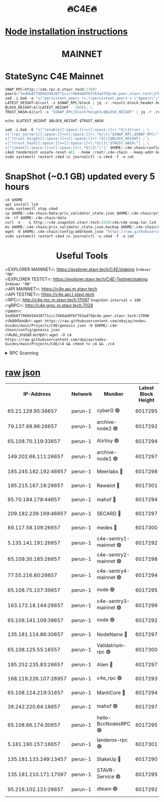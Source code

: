 <h1 align="center"> 🔥C4E🔥</h1>

[Node installation instructions](https://github.com/obajay/nodes-Guides/tree/main/Projects/C4E)
=

<h1 align="center"> MAINNET</h1>

# StateSync C4E Mainnet
```python
SNAP_RPC=http://c4e.rpc.m.stavr.tech:17097
peers="5ed0b8f7989d34438f71ccc74b0ab0fbf763a475@c4e.peer.stavr.tech:17096"
sed -i.bak -e "s/^persistent_peers *=.*/persistent_peers = \"$peers\"/" $HOME/.c4e-chain/config/config.toml
LATEST_HEIGHT=$(curl -s $SNAP_RPC/block | jq -r .result.block.header.height); \
BLOCK_HEIGHT=$((LATEST_HEIGHT - 100)); \
TRUST_HASH=$(curl -s "$SNAP_RPC/block?height=$BLOCK_HEIGHT" | jq -r .result.block_id.hash)

echo $LATEST_HEIGHT $BLOCK_HEIGHT $TRUST_HASH

sed -i.bak -E "s|^(enable[[:space:]]+=[[:space:]]+).*$|\1true| ; \
s|^(rpc_servers[[:space:]]+=[[:space:]]+).*$|\1\"$SNAP_RPC,$SNAP_RPC\"| ; \
s|^(trust_height[[:space:]]+=[[:space:]]+).*$|\1$BLOCK_HEIGHT| ; \
s|^(trust_hash[[:space:]]+=[[:space:]]+).*$|\1\"$TRUST_HASH\"| ; \
s|^(seeds[[:space:]]+=[[:space:]]+).*$|\1\"\"|" $HOME/.c4e-chain/config/config.toml
c4ed tendermint unsafe-reset-all --home /root/.c4e-chain --keep-addr-book
sudo systemctl restart c4ed && journalctl -u c4ed -f -o cat
```
# SnapShot (~0.1 GB) updated every 5 hours
```python
cd $HOME
apt install lz4
sudo systemctl stop c4ed
cp $HOME/.c4e-chain/data/priv_validator_state.json $HOME/.c4e-chain/priv_validator_state.json.backup
rm -rf $HOME/.c4e-chain/data
curl -o - -L http://c4e.snapshot.stavr.tech:1018/c4e/c4e-snap.tar.lz4 | lz4 -c -d - | tar -x -C $HOME/.c4e-chain --strip-components 2
mv $HOME/.c4e-chain/priv_validator_state.json.backup $HOME/.c4e-chain/data/priv_validator_state.json
wget -O $HOME/.c4e-chain/config/addrbook.json "https://raw.githubusercontent.com/obajay/nodes-Guides/main/Projects/C4E/addrbook.json"
sudo systemctl restart c4ed && journalctl -u c4ed -f -o cat
```
 <h1 align="center"> Useful Tools</h1>

🔥EXPLORER MAINNET🔥:  https://explorer.stavr.tech/C4E/staking            `Indexer "ON"` \
🔥EXPLORER TESTET🔥:   https://explorer.stavr.tech/C4E-Testnet/staking     `Indexer "ON"` \
🔥API MAINNET🔥:       https://c4e.api.m.stavr.tech \
🔥API TESTNET🔥:       https://c4e.api.t.stavr.tech \
🔥RPC🔥:               http://c4e.rpc.m.stavr.tech:17097                  `Snapshot-interval = 100` \
🔥gRPC🔥:              http://c4e.grpc.m.stavr.tech:7029 \
🔥peer🔥:              `5ed0b8f7989d34438f71ccc74b0ab0fbf763a475@c4e.peer.stavr.tech:17096` \
🔥Addrbook🔥:    ```wget https://raw.githubusercontent.com/obajay/nodes-Guides/main/Projects/C4E/genesis.json -O $HOME/.c4e-chain/config/genesis.json``` \
🔥Auto_install script🔥: ```wget -O c4 https://raw.githubusercontent.com/obajay/nodes-Guides/main/Projects/C4E/c4 && chmod +x c4 && ./c4```





<details>
<summary>RPC Scanning</summary>

<h2 align="center"> We scan nodes in real time every 4 hours. And we provide the final result of RPC endpoints.
We cannot influence the operation of these nodes in any way. </h2>


```python
If Voting Power is higher than 0 --> then the Node is a validator of the network and may be subject to attack and be a potential threat to the chain.
```
```python
We marked such validators with a red symbol
```

</details>

[raw json](https://rpc-check.c4e.stavr.tech/c4e/rpc-c4e-result.json)
=



<table><tr><th>IP-Address</th><th>Network</th><th>Moniker</th><th>Latest Block Height</th><th>Earliest Block Height</th><th>Catching Up</th><th>Voting Power</th><th>Scan Time</th></tr><tr><td>65.21.129.95:36657</td><td>perun-1</td><td>cyberG 🟢</td><td>6017295</td><td>0</td><td>False</td><td>0</td><td>2023-11-25T22:59:23.575368016UTC</td></tr><tr><td>79.137.68.96:26657</td><td>perun-1</td><td>archive-node2 🟢</td><td>6017292</td><td>1</td><td>False</td><td>0</td><td>2023-11-25T22:59:06.909936332UTC</td></tr><tr><td>65.108.70.119:33657</td><td>perun-1</td><td>AlxVoy 🟢</td><td>6017294</td><td>1</td><td>False</td><td>0</td><td>2023-11-25T22:59:23.235610154UTC</td></tr><tr><td>149.202.66.111:26657</td><td>perun-1</td><td>archive-node1 🟢</td><td>6017297</td><td>1</td><td>False</td><td>0</td><td>2023-11-25T22:59:39.783582083UTC</td></tr><tr><td>185.245.182.192:46657</td><td>perun-1</td><td>Meerlabs 🔴</td><td>6017298</td><td>1051501</td><td>False</td><td>493550</td><td>2023-11-25T22:59:45.304544081UTC</td></tr><tr><td>185.215.167.18:26657</td><td>perun-1</td><td>Rawalot 🔴</td><td>6017301</td><td>1090501</td><td>False</td><td>579034</td><td>2023-11-25T22:59:59.584275781UTC</td></tr><tr><td>95.70.184.178:44657</td><td>perun-1</td><td>mahof 🔴</td><td>6017294</td><td>2342001</td><td>False</td><td>1357006</td><td>2023-11-25T22:59:22.543859121UTC</td></tr><tr><td>209.182.239.169:46657</td><td>perun-1</td><td>SECARD 🔴</td><td>6017297</td><td>2616101</td><td>False</td><td>675729</td><td>2023-11-25T22:59:37.146409382UTC</td></tr><tr><td>89.117.58.109:26657</td><td>perun-1</td><td>medes 🔴</td><td>6017300</td><td>2826001</td><td>False</td><td>471345</td><td>2023-11-25T22:59:54.463134706UTC</td></tr><tr><td>5.135.141.191:26657</td><td>perun-1</td><td>c4e-sentry1-mainnet 🟢</td><td>6017292</td><td>4267001</td><td>False</td><td>0</td><td>2023-11-25T22:59:06.226681636UTC</td></tr><tr><td>65.109.30.185:26657</td><td>perun-1</td><td>c4e-sentry2-mainnet 🟢</td><td>6017298</td><td>5186001</td><td>False</td><td>0</td><td>2023-11-25T22:59:44.947136305UTC</td></tr><tr><td>77.55.216.80:26657</td><td>perun-1</td><td>c4e-sentry4-mainnet 🟢</td><td>6017294</td><td>5187001</td><td>False</td><td>0</td><td>2023-11-25T22:59:22.895368781UTC</td></tr><tr><td>65.108.75.107:39657</td><td>perun-1</td><td>node 🟢</td><td>6017295</td><td>5198801</td><td>False</td><td>0</td><td>2023-11-25T22:59:26.312626170UTC</td></tr><tr><td>163.172.18.144:26657</td><td>perun-1</td><td>c4e-sentry3-mainnet 🟢</td><td>6017299</td><td>5286001</td><td>False</td><td>0</td><td>2023-11-25T22:59:47.998808685UTC</td></tr><tr><td>65.108.141.109:39657</td><td>perun-1</td><td>node 🟢</td><td>6017292</td><td>5303301</td><td>False</td><td>0</td><td>2023-11-25T22:59:09.313969547UTC</td></tr><tr><td>135.181.114.86:30657</td><td>perun-1</td><td>NodeName 🔴</td><td>6017297</td><td>5508301</td><td>False</td><td>333717</td><td>2023-11-25T22:59:40.128011268UTC</td></tr><tr><td>65.108.125.55:16557</td><td>perun-1</td><td>Validatrium-rpc 🟢</td><td>6017300</td><td>5551301</td><td>False</td><td>0</td><td>2023-11-25T22:59:56.845010657UTC</td></tr><tr><td>185.252.235.83:26657</td><td>perun-1</td><td>Alien 🔴</td><td>6017297</td><td>5736001</td><td>False</td><td>380508</td><td>2023-11-25T22:59:40.427190839UTC</td></tr><tr><td>168.119.226.107:26957</td><td>perun-1</td><td>c4e_rpc 🟢</td><td>6017293</td><td>5917293</td><td>False</td><td>0</td><td>2023-11-25T22:59:15.681801170UTC</td></tr><tr><td>65.108.124.219:31657</td><td>perun-1</td><td>MantiCore 🔴</td><td>6017294</td><td>5917294</td><td>False</td><td>837378</td><td>2023-11-25T22:59:22.134693395UTC</td></tr><tr><td>38.242.220.64:16657</td><td>perun-1</td><td>mahof 🟢</td><td>6017297</td><td>5980001</td><td>False</td><td>0</td><td>2023-11-25T22:59:37.445435556UTC</td></tr><tr><td>65.108.66.174:30657</td><td>perun-1</td><td>hello-BccNodesRPC 🟢</td><td>6017295</td><td>5985401</td><td>False</td><td>0</td><td>2023-11-25T22:59:23.940295967UTC</td></tr><tr><td>5.181.190.157:16657</td><td>perun-1</td><td>landeros-rpc 🟢</td><td>6017301</td><td>6005001</td><td>False</td><td>0</td><td>2023-11-25T22:59:59.233815832UTC</td></tr><tr><td>135.181.133.249:13457</td><td>perun-1</td><td>StakeUp 🔴</td><td>6017290</td><td>6015001</td><td>False</td><td>1357006</td><td>2023-11-25T22:58:57.781106802UTC</td></tr><tr><td>135.181.210.171:17097</td><td>perun-1</td><td>STAVR-Service 🟢</td><td>6017295</td><td>6015001</td><td>False</td><td>0</td><td>2023-11-25T22:59:28.679532813UTC</td></tr><tr><td>95.216.102.121:26657</td><td>perun-1</td><td>dteam 🟢</td><td>6017292</td><td>6016001</td><td>False</td><td>0</td><td>2023-11-25T22:59:06.564622223UTC</td></tr></table>
